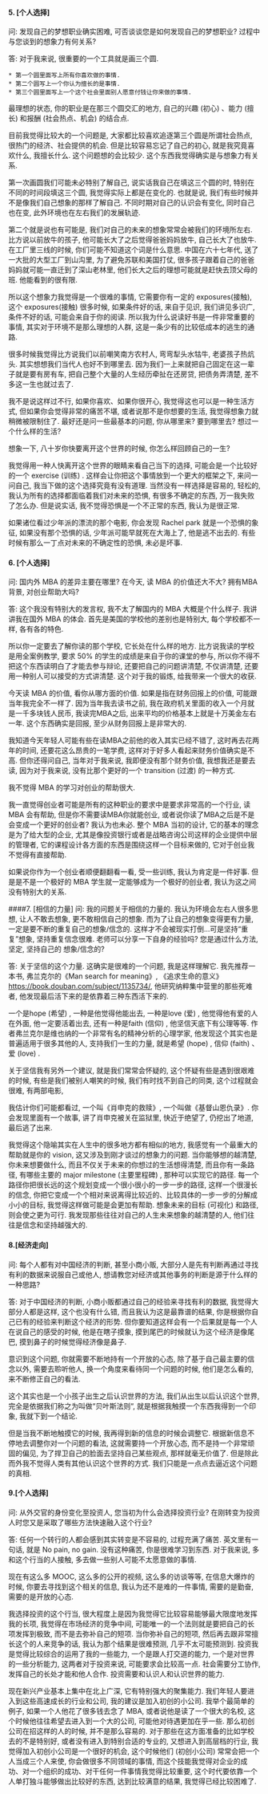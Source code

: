 #### 5. [个人选择]
问: 发现自己的梦想职业确实困难, 可否谈谈您是如何发现自己的梦想职业? 过程中与您谈到的想象力有何关系?

答: 对于我来说, 很重要的一个工具就是画三个圆.

	* 第一个圆里面写上所有你喜欢做的事情. 
	* 第二个圆写上一个你认为擅长的是事情. 
	* 第三个圆里面写上一个这个社会里面别人愿意付钱让你来做的事情. 

最理想的状态, 你的职业是在那三个圆交汇的地方, 自己的兴趣 (初心) 、能力 (擅长) 和报酬 (社会热点、机会) 的结合点. 

目前我觉得比较大的一个问题是, 大家都比较喜欢追逐第三个圆是所谓社会热点, 很热门的经济、社会提供的机会. 但是比较容易忘记了自己的初心, 就是我究竟喜欢什么, 我擅长什么. 这个问题想的会比较少. 这个东西我觉得确实是与想象力有关系. 

第一次画圆我们可能未必特别了解自己, 说实话我自己在填这三个圆的时, 特别在不同的时间段填这三个圆, 我觉得实际上都是在变化的. 也就是说, 我们有些时候并不是像我们自己想象的那样了解自己. 不同时期对自己的认识会有变化, 同时自己也在变, 此外环境也在左右我们的发展轨迹. 

第二个就是说也有可能是, 我们对自己的未来的想象常常会被我们的环境所左右. 比方说以前放牛的孩子, 他可能长大了之后觉得爸爸妈妈放牛, 自己长大了也放牛. 在工厂里三线的时候, 你们可能不知道这个词是什么意思. 中国在六十七年代, 送了一大批的大型工厂到山沟里, 为了避免苏联和美国打仗, 很多孩子跟着自己的爸爸妈妈就可能一直迁到了深山老林里, 他们长大之后的理想可能就是赶快去顶父母的班. 他能看到的很有限. 

所以这个想象力我觉得是一个很难的事情, 它需要你有一定的 exposures(接触), 这个 exposures(接触) 很多时候, 如果条件好的话, 来自于见识, 我们讲见多识广, 条件不好的话, 可能会来自于你的阅读. 所以我为什么说读好书是一件非常重要的事情, 其实对于环境不是那么理想的人群, 这是一条少有的比较低成本的逃生的通路. 

很多时候我觉得比方说我们以前嘲笑南方农村人, 弯弯犁头水牯牛, 老婆孩子热炕头. 其实想想我们当代人也好不到哪里去. 因为我们一上来就把自己固定在这一辈子就是要有房有车, 把自己整个大量的人生经历牵扯在还房贷, 把债务弄清楚, 差不多这一生也就过去了. 

我不是说这样过不行, 如果你喜欢、如果你很开心, 我觉得这也可以是一种生活方式, 但如果你会觉得非常的痛苦不堪, 或者说那不是你想要的生活, 我觉得想象力就稍微被限制住了. 最好还是问一些最基本的问题, 你从哪里来? 要到哪里去? 想过一个什么样的生活? 

想象一下, 八十岁你快要离开这个世界的时候, 你怎么样回顾自己的一生? 

我觉得用一种人快离开这个世界的眼睛来看自己当下的选择, 可能会是一个比较好的一个 exercise (训练) . 这样会让你把这个事情放到一个更大的框架之下, 来问一问自己, 我当下做的这个选择究竟有没有道理. 当然没有一样选择是容易的, 轻松的, 我认为所有的选择都面临着我们对未来的恐惧, 有很多不确定的东西, 万一我失败了怎么办. 但是说实话, 我不觉得恐惧是一个不正常的东西, 我认为是很正常. 

如果诸位看过少年派的漂流的那个电影, 你会发现 Rachel park 就是一个恐惧的象征, 如果没有那个恐惧的话, 少年派可能早就死在大海上了, 他是逃不出去的. 有些时候有那么一丁点对未来的不确定性的恐惧, 未必是坏事. 

#### 6. [个人选择]
问: 国内外 MBA 的差异主要在哪里? 在今天, 读 MBA 的价值还大不大? 拥有MBA背景, 对创业帮助大吗? 

答: 这个我没有特别大的发言权, 我不太了解国内的 MBA 大概是个什么样子. 我讲讲我在国外 MBA 的体会. 首先是美国的学校他的差别也是特别大, 每个学校都不一样, 各有各的特色. 

所以你一定要去了解你读的那个学校, 它长处在什么样的地方. 比方说我读的学校是用全案例教学, 要求 50% 的学生的成绩是来自于你的课堂的参与, 所以你不得不把这个东西读明白了才能去参与辩论, 还要把自己的问题讲清楚, 不仅讲清楚, 还要用一种别人可以接受的方式讲清楚. 这个对于我的锻炼, 给我带来一个很大的收获. 

今天读 MBA 的价值, 看你从哪方面的价值. 如果是指在财务回报上的价值, 可能跟当年我完全不一样了. 因为当年我去读书之前, 我在政府机关里面的收入一个月就是一千多块钱人民币, 我读完MBA之后, 出来平均的价格基本上就是十万美金左右一年. 这个东西确实是回报, 至少从财务回报上是非常大的. 

我知道今天年轻人可能有些在读MBA之前他的收入其实已经不错了, 这时再去花两年的时间, 还要花这么昂贵的一笔学费, 这样对于好多人看起来财务价值确实是不高. 但你还得问自己, 当年对于我来说, 我即便没有那个财务价值, 我想我还是要去读, 因为对于我来说, 没有比那个更好的一个 transition (过渡) 的一种方式. 

我不觉得 MBA 的学习对创业的帮助很大. 

我一直觉得创业者可能是所有的这种职业的要求中是要求非常高的一个行业, 读 MBA 会有帮助, 但是你不需要读MBA你就能创业, 或者说你读了MBA之后是不是会变成一个更好的创业者? 我认为也未必. 整个 MBA 当初的设计, 它的基本的理念是为了给大型的企业, 尤其是像投资银行或者是战略咨询公司这样的企业提供中层的管理者, 它的课程设计各方面的东西是围绕这样一个目标来做的, 它对于创业我不觉得有直接帮助. 

如果说你作为一个创业者顺便翻翻看一看, 受一些训练, 我认为肯定是一件好事. 但是是不是一个极好的 MBA 学生就一定能够成为一个极好的创业者, 我认为这之间没有特别大的关系. 

####7. [相信的力量]
问: 我的问题关于相信的力量的. 我认为环境会左右人很多思想, 让人不敢去想象, 更不敢相信自己的想象. 而为了让自己的想象变得更有力量, 一定是要不断的重复自己的想象/信念的. 这样才不会被现实打倒...可是坚持“重复”想象, 坚持重复信念很难. 老师可以分享一下自身的经验吗? 您是通过什么方法, 坚定, 坚持自己的 想象/信念的? 

答: 关于坚信的这个力量. 这确实是很难的一个问题, 我是这样理解它. 我先推荐一本书, 弗兰克尔的《Man search for meaning》, 《追求生命的意义》https://book.douban.com/subject/1135734/, 他研究纳粹集中营里的那些死难者, 他发现最后活下来的是依靠着三种东西活下来的. 

一个是hope (希望) , 一种是他觉得他能出去, 一种是love (爱) , 他觉得他有爱的人在外面, 他一定要活着出去, 还有一种是faith (信仰) , 他坚信天底下有公理等等. 作者弗兰克尔是维也纳的一个非常有名的精神分析的心理学家, 他发现这个其实也是普遍适用于很多其他的人, 支持我们一生的力量, 就是希望 (hope) , 信仰 (faith) 、爱 (love) . 

关于坚信我有另外一个建议, 就是我们常常会怀疑的, 这个怀疑有些是遇到很艰难的时候, 有些是我们被别人嘲笑的时候, 我们有时找不到自己的同类, 这个过程就会很难, 有两部电影, 

我估计你们可能都看过, 一个叫《肖申克的救赎》, 一个叫做《基督山恩仇录》. 你会发现里面有一个故事, 讲了肖申克被关在监狱里, 快近于绝望了, 仍挖出了地道, 最后逃了出来. 

我觉得这个隐喻其实在人生中的很多地方都有相似的地方, 我感觉有一个最重大的帮助就是你的 vision, 这又涉及到刚才谈过的想象力的问题. 当你能够想的越清楚, 你未来想要做什么, 而且不仅关于未来的你想过的生活想得清楚, 而且你有一条路径, 有哪些主要的 major milestone (主要里程碑) , 那种可以实现它的路径. 每一个路径你把很长远的这个规划变成一个很小很小的一步一步的路径, 这样一个很漫长的信念, 你把它变成一个个相对来说离得比较近的、比较具体的一步一步的分解成小小的目标, 我觉得这样做可能是会更加有帮助. 想象未来的目标 (可视化) 和路径, 则会使之更为可行. 我发现那些往往对自己的人生未来想象的越清楚的人, 他们往往是信念和坚持越强大的. 

#### 8.[经济走向]

问: 每个人都有对中国经济的判断, 甚至小商小贩, 大部分人是先有判断再通过寻找有利的数据来说服自己或他人, 想请教您对经济或其他事务的判断是源于什么样的一种思路? 

答: 对于中国经济的判断, 小商小贩都通过自己的经验来寻找有利的数据, 我觉得大部分人都是这样, 这个也没有什么错, 而且我认为这是最靠谱的结果, 你是根据你自己已有的经验来判断这个经济的形势. 但你要知道这样会有一个后果就是每一个人在说自己的感受的时候, 他是在瞎子摸象, 摸到尾巴的时候就认为这个经济是像尾巴, 摸到鼻子的时候觉得经济像是鼻子. 

意识到这个问题, 你就需要不断地持有一个开放的心态, 除了基于自己最主要的信念以外, 需要去聆听他人, 换一个角度来看待同一个问题的时候, 他们是怎么看的, 来不断修正自己的看法. 

这个其实也是一个小孩子出生之后认识世界的方法, 我们从出生以后认识这个世界, 完全是依据我们称之为叫做“贝叶斯法则“, 就是根据我触摸一个东西我得到一个印象, 我就下到一个结论. 

但是当我不断地触摸它的时候, 我再得到新的信息的时候会调整它. 根据新信息不停地去调整你对一个问题的看法, 这就需要持一个开放心态, 而不是持一个非常顽固的偏见, 为了捍卫自己的脸面去坚持自己某些观点, 那样就毫无价值了. 但是除此而外我不觉得人类有其他认识这个世界的方式. 我们只能是一点点去逼近这个问题的真相. 

#### 9.[个人选择]

问: 从外交官的身份变化至投资人, 您当初为什么会选择投资行业? 在刚转变为投资人时您又是采取了哪些方法快速融入这个行业? 

答: 任何一个转行的人都会感到其实转变是不容易的, 过程充满了痛苦. 英文里有一句话, 就是 No pain, no gain. 没有这种痛苦, 你是很难学习到东西. 对于我来说, 多和这个行当的人接触, 多去做一些别人可能不太愿意做的事情. 

现在有这么多 MOOC, 这么多的公开的视频, 这么多的访谈等等, 在信息大爆炸的时候, 你要去寻找到这个相关的信息, 我认为还不是难的一件事情, 需要的是勤奋, 需要的是开放的心态. 

我选择投资的这个行当, 很大程度上是因为我觉得它比较容易能够最大限度地发挥我的长项, 我觉得在市场经济的竞争中间, 可能唯一的一个法则就是要把自己的长项发挥到极致, 而不是去弥补自己的短项. 当你弥补自己的短项, 然后再去跟非常擅长这个的人来竞争的话, 我认为那个结果是很难预测, 几乎不太可能预测到. 投资我是觉得比较综合的运用了我的一些能力, 一个是跟人打交道的能力, 一个是对世界的一些分析能力, 这两者对于投资来说, 可能要求会比较高一点. 社会需要分工协作, 发挥自己的长处才能和他人合作. 投资需要和认识人和认识世界的能力. 

现在新兴产业基本上集中在北上广深, 它有特别强大的聚集能力. 我们年轻人要进入到这些高速成长的行业和公司, 我的建议是加入初创的小公司. 我举个最简单的例子, 如果一个人他花了很多钱去念了 MBA, 或者说他是读了一个很大的名校, 这个时候他往往希望去进入到一个大的公司, 可能他对待遇更加在乎一些. 那么初创公司在招这样的人的时候, 并不是那么容易的. 对于那些在这方面准备的比如学校去的不是特别好, 或者没有进入到特别合适的专业的, 又想进入到高层档的行业, 我觉得加入初创小公司是一个很好的机会, 这个时候他们 (初创小公司) 常常会把一个人当成三个人来使, 你会做很多不同领域的事情, 而这个技能我觉得对企业的成功、对一个组织的成功、对干任何一件事情我觉得比较重要, 这个时代要依靠一个人单打独斗能够做出比较好的东西, 达到比较满意的结果, 我觉得已经比较困难了. 
